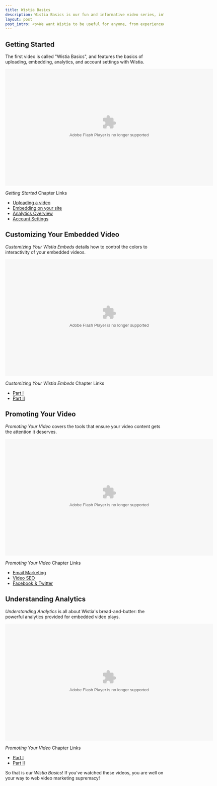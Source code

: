 ```yaml
---
title: Wistia Basics
description: Wistia Basics is our fun and informative video series, introducing you to the basics of Wistia. Join Chris and Jeff as they walk you through all there is to know about the Wistia application!
layout: post
post_intro: <p>We want Wistia to be useful for anyone, from experienced web video pros to first-time folks. That's why we put together a video series to help get everyone on the same page.</p> <p>Not only will it answer some basic questions about how web video works, it will also guide you through Wistia.  You'll be off to the races in no time!</p>
---
```


## Getting Started
The first video is called "Wistia Basics", and features the basics of uploading, embedding, analytics, and account settings with Wistia.

<div class="the_video video_embed">
<div id="wistia_c48ac45cf2" class="wistia_embed" style="width:660px;height:371px;" data-video-width="660" data-video-height="371"><object id="wistia_c48ac45cf2_seo" classid="clsid:D27CDB6E-AE6D-11cf-96B8-444553540000" style="display:block;height:371px;position:relative;width:660px;"><param name="movie" value="http://embed.wistia.com/flash/embed_player_v2.0.swf?2012-06-01"></param><param name="allowfullscreen" value="true"></param><param name="allowscriptaccess" value="always"></param><param name="bgcolor" value="#000000"></param><param name="wmode" value="opaque"></param><param name="flashvars" value="customColor=4991C4&hdUrl%5Bheight%5D=720&hdUrl%5Btype%5D=hdflv&hdUrl%5Burl%5D=http%3A%2F%2Fembed.wistia.com%2Fdeliveries%2F069f7c6a0b3c0795545842e44cf2db3e5e6ae434.bin&hdUrl%5Bwidth%5D=1280&mediaDuration=352.0&stillUrl=http%3A%2F%2Fembed.wistia.com%2Fdeliveries%2Feb487cf9f940e322e1c06b5206a295f39d512abe.jpg%3Fimage_crop_resized%3D660x371&unbufferedSeek=true&videoUrl=http%3A%2F%2Fembed.wistia.com%2Fdeliveries%2F2a99521d828ccab526c4f9940379ad6c250206ed.bin"></param><embed src="http://embed.wistia.com/flash/embed_player_v2.0.swf?2012-06-01" allowfullscreen="true" allowscriptaccess="always" bgcolor=#000000 flashvars="customColor=4991C4&hdUrl%5Bheight%5D=720&hdUrl%5Btype%5D=hdflv&hdUrl%5Burl%5D=http%3A%2F%2Fembed.wistia.com%2Fdeliveries%2F069f7c6a0b3c0795545842e44cf2db3e5e6ae434.bin&hdUrl%5Bwidth%5D=1280&mediaDuration=352.0&stillUrl=http%3A%2F%2Fembed.wistia.com%2Fdeliveries%2Feb487cf9f940e322e1c06b5206a295f39d512abe.jpg%3Fimage_crop_resized%3D660x371&unbufferedSeek=true&videoUrl=http%3A%2F%2Fembed.wistia.com%2Fdeliveries%2F2a99521d828ccab526c4f9940379ad6c250206ed.bin" name="wistia_c48ac45cf2_html" style="display:block;height:100%;position:relative;width:100%;" type="application/x-shockwave-flash" wmode="opaque"></embed></object></div>
<script charset="ISO-8859-1" src="http://fast.wistia.com/static/concat/E-v1.js"></script>
<script>
randorBasics = Wistia.embed("c48ac45cf2", {
  version: "v1",
  videoWidth: 660,
  videoHeight: 371,
  playerColor: "4991C4"
});
</script>
<script charset="ISO-8859-1" src="http://fast.wistia.com/embed/medias/c48ac45cf2/metadata.js"></script>
</div>
<div class="randor_links">
<p><em>Getting Started</em> Chapter Links</p>
<ul>
<li><a class="chap_link" id="first_chap" href="#" onclick="randorBasics.time(0).play(); return false;">Uploading a video</a></li>
<li><a class="chap_link" id="second_chap" href="#" onclick="randorBasics.time(96).play(); return false;">Embedding on your site</a></li>
<li><a class="chap_link" id="third_chap" href="#" onclick="randorBasics.time(159).play(); return false;">Analytics Overview</a></li>
<li><a class="chap_link" id="fourth_chap" href="#" onclick="randorBasics.time(219).play(); return false;">Account Settings</a>
</div>

## Customizing Your Embedded Video
*Customizing Your Wistia Embeds* details how to control the colors to interactivity of your embedded videos.

<div class="the_video video_embed">
<div id="wistia_a40c9fdf90" class="wistia_embed" style="width:660px;height:371px;" data-video-width="660" data-video-height="371"><object id="wistia_a40c9fdf90_seo" classid="clsid:D27CDB6E-AE6D-11cf-96B8-444553540000" style="display:block;height:371px;position:relative;width:660px;"><param name="movie" value="http://embed.wistia.com/flash/embed_player_v2.0.swf?2012-06-01"></param><param name="allowfullscreen" value="true"></param><param name="allowscriptaccess" value="always"></param><param name="bgcolor" value="#000000"></param><param name="wmode" value="opaque"></param><param name="flashvars" value="customColor=4991C4&hdUrl%5Bheight%5D=720&hdUrl%5Btype%5D=hdflv&hdUrl%5Burl%5D=http%3A%2F%2Fembed.wistia.com%2Fdeliveries%2F4d874dd3babef3047a1076d22dc5bc12418e40f5.bin&hdUrl%5Bwidth%5D=1280&mediaDuration=270.0&stillUrl=http%3A%2F%2Fembed.wistia.com%2Fdeliveries%2Fa591df2474d642d43e7e7456e6a50156b0142bcd.jpg%3Fimage_crop_resized%3D660x371&unbufferedSeek=true&videoUrl=http%3A%2F%2Fembed.wistia.com%2Fdeliveries%2F770268024c8a028b542d5fc7010dc3a6d065f0a1.bin"></param><embed src="http://embed.wistia.com/flash/embed_player_v2.0.swf?2012-06-01" allowfullscreen="true" allowscriptaccess="always" bgcolor=#000000 flashvars="customColor=4991C4&hdUrl%5Bheight%5D=720&hdUrl%5Btype%5D=hdflv&hdUrl%5Burl%5D=http%3A%2F%2Fembed.wistia.com%2Fdeliveries%2F4d874dd3babef3047a1076d22dc5bc12418e40f5.bin&hdUrl%5Bwidth%5D=1280&mediaDuration=270.0&stillUrl=http%3A%2F%2Fembed.wistia.com%2Fdeliveries%2Fa591df2474d642d43e7e7456e6a50156b0142bcd.jpg%3Fimage_crop_resized%3D660x371&unbufferedSeek=true&videoUrl=http%3A%2F%2Fembed.wistia.com%2Fdeliveries%2F770268024c8a028b542d5fc7010dc3a6d065f0a1.bin" name="wistia_a40c9fdf90_html" style="display:block;height:100%;position:relative;width:100%;" type="application/x-shockwave-flash" wmode="opaque"></embed></object></div>
<script charset="ISO-8859-1" src="http://fast.wistia.com/static/concat/E-v1.js"></script>
<script>
randorCustomize = Wistia.embed("a40c9fdf90", {
  version: "v1",
  videoWidth: 660,
  videoHeight: 371,
  playerColor: "4991C4"
});
</script>
<script charset="ISO-8859-1" src="http://fast.wistia.com/embed/medias/a40c9fdf90/metadata.js"></script>
</div>

<div class="randor_links">
<p><em>Customizing Your Wistia Embeds</em> Chapter Links</p>
<ul>
<li><a class="chap_link" id="first_chap" href="#" onclick="randorCustomize.time(0).play(); return false;">Part I</a></li>
<li><a class="chap_link" id="second_chap" href="#" onclick="randorCustomize.time(113).play(); return false;">Part II</a></li>
</div>

## Promoting Your Video
*Promoting Your Video* covers the tools that ensure your video content 
gets the attention it deserves.

<div class="the_video video_embed" >
<div id="wistia_6e29f5571e" class="wistia_embed" style="width:660px;height:371px;" data-video-width="660" data-video-height="371"><object id="wistia_6e29f5571e_seo" classid="clsid:D27CDB6E-AE6D-11cf-96B8-444553540000" style="display:block;height:371px;position:relative;width:660px;"><param name="movie" value="http://embed.wistia.com/flash/embed_player_v2.0.swf?2012-06-01"></param><param name="allowfullscreen" value="true"></param><param name="allowscriptaccess" value="always"></param><param name="bgcolor" value="#000000"></param><param name="wmode" value="opaque"></param><param name="flashvars" value="customColor=4991C4&hdUrl%5Bheight%5D=720&hdUrl%5Btype%5D=hdflv&hdUrl%5Burl%5D=http%3A%2F%2Fembed.wistia.com%2Fdeliveries%2Ff09dd04506b8ba13c2d0b4f93bc039accef4000b.bin&hdUrl%5Bwidth%5D=1280&mediaDuration=471.0&stillUrl=http%3A%2F%2Fembed.wistia.com%2Fdeliveries%2Fbc44f8a271215adf1020d717a4db00f3bf55df75.jpg%3Fimage_crop_resized%3D660x371&unbufferedSeek=true&videoUrl=http%3A%2F%2Fembed.wistia.com%2Fdeliveries%2F17b311bc9c6e2678a3dac41822a9b2093441f091.bin"></param><embed src="http://embed.wistia.com/flash/embed_player_v2.0.swf?2012-06-01" allowfullscreen="true" allowscriptaccess="always" bgcolor=#000000 flashvars="customColor=4991C4&hdUrl%5Bheight%5D=720&hdUrl%5Btype%5D=hdflv&hdUrl%5Burl%5D=http%3A%2F%2Fembed.wistia.com%2Fdeliveries%2Ff09dd04506b8ba13c2d0b4f93bc039accef4000b.bin&hdUrl%5Bwidth%5D=1280&mediaDuration=471.0&stillUrl=http%3A%2F%2Fembed.wistia.com%2Fdeliveries%2Fbc44f8a271215adf1020d717a4db00f3bf55df75.jpg%3Fimage_crop_resized%3D660x371&unbufferedSeek=true&videoUrl=http%3A%2F%2Fembed.wistia.com%2Fdeliveries%2F17b311bc9c6e2678a3dac41822a9b2093441f091.bin" name="wistia_6e29f5571e_html" style="display:block;height:100%;position:relative;width:100%;" type="application/x-shockwave-flash" wmode="opaque"></embed></object></div>
<script charset="ISO-8859-1" src="http://fast.wistia.com/static/concat/E-v1.js"></script>
<script>
randorPromoting = Wistia.embed("6e29f5571e", {
  version: "v1",
  videoWidth: 660,
  videoHeight: 371,
  playerColor: "4991C4"
});
</script>
<script charset="ISO-8859-1" src="http://fast.wistia.com/embed/medias/6e29f5571e/metadata.js"></script>
</div>

<div class="randor_links">
<p><em>Promoting Your Video</em> Chapter Links</p>
<ul>
<li><a class="chap_link" id="first_chap" href="#" onclick="randorPromoting.time(0).play(); return false;">Email Marketing</a></li>
<li><a class="chap_link" id="second_chap" href="#" onclick="randorPromoting.time(166).play(); return false;">Video SEO</a></li>
<li><a class="chap_link" id="third_chap" href="#" onclick="randorPromoting.time(333).play(); return false;">Facebook & Twitter</a></li>
</div>

## Understanding Analytics
*Understanding Analytics* is all about Wistia's bread-and-butter: 
the powerful analytics provided for embedded video plays.

<div class="the_video video_embed">
<div id="wistia_6e6f4eb756" class="wistia_embed" style="width:660px;height:371px;" data-video-width="660" data-video-height="371"><object id="wistia_6e6f4eb756_seo" classid="clsid:D27CDB6E-AE6D-11cf-96B8-444553540000" style="display:block;height:371px;position:relative;width:660px;"><param name="movie" value="http://embed.wistia.com/flash/embed_player_v2.0.swf?2012-06-01"></param><param name="allowfullscreen" value="true"></param><param name="allowscriptaccess" value="always"></param><param name="bgcolor" value="#000000"></param><param name="wmode" value="opaque"></param><param name="flashvars" value="customColor=4991C4&hdUrl%5Bheight%5D=720&hdUrl%5Btype%5D=hdflv&hdUrl%5Burl%5D=http%3A%2F%2Fembed.wistia.com%2Fdeliveries%2Fc88f3d64e779d99c935cd8c57871e8140a52e856.bin&hdUrl%5Bwidth%5D=1280&mediaDuration=258.0&stillUrl=http%3A%2F%2Fembed.wistia.com%2Fdeliveries%2F2c3a50684b72641ce3b7a6002d26f7b34af024cd.jpg%3Fimage_crop_resized%3D660x371&unbufferedSeek=true&videoUrl=http%3A%2F%2Fembed.wistia.com%2Fdeliveries%2F172f8ee7351f6372e48ed35040aed9b5b4f0b6a7.bin"></param><embed src="http://embed.wistia.com/flash/embed_player_v2.0.swf?2012-06-01" allowfullscreen="true" allowscriptaccess="always" bgcolor=#000000 flashvars="customColor=4991C4&hdUrl%5Bheight%5D=720&hdUrl%5Btype%5D=hdflv&hdUrl%5Burl%5D=http%3A%2F%2Fembed.wistia.com%2Fdeliveries%2Fc88f3d64e779d99c935cd8c57871e8140a52e856.bin&hdUrl%5Bwidth%5D=1280&mediaDuration=258.0&stillUrl=http%3A%2F%2Fembed.wistia.com%2Fdeliveries%2F2c3a50684b72641ce3b7a6002d26f7b34af024cd.jpg%3Fimage_crop_resized%3D660x371&unbufferedSeek=true&videoUrl=http%3A%2F%2Fembed.wistia.com%2Fdeliveries%2F172f8ee7351f6372e48ed35040aed9b5b4f0b6a7.bin" name="wistia_6e6f4eb756_html" style="display:block;height:100%;position:relative;width:100%;" type="application/x-shockwave-flash" wmode="opaque"></embed></object></div>
<script charset="ISO-8859-1" src="http://fast.wistia.com/static/concat/E-v1.js"></script>
<script>
randorAnalytics = Wistia.embed("6e6f4eb756", {
  version: "v1",
  videoWidth: 660,
  videoHeight: 371,
  playerColor: "4991C4"
});
</script>
<script charset="ISO-8859-1" src="http://fast.wistia.com/embed/medias/6e6f4eb756/metadata.js"></script>
</div>

<div class="randor_links">
<p><em>Promoting Your Video</em> Chapter Links</p>
<ul>
<li><a class="chap_link" id="first_chap" href="#" onclick="randorAnalytics.time(0).play(); return false;">Part I</a></li>
<li><a class="chap_link" id="second_chap" href="#" onclick="randorAnalytics.time(120).play(); return false;">Part II</a></li>
</div>

So that is our *Wistia Basics*!  If you've watched these videos, you are well
on your way to web video marketing supremacy!

